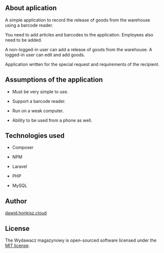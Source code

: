 


## About aplication

A simple application to record the release of goods from the warehouse using a barcode reader.

You need to add articles and barcodes to the application. Employees also need to be added.

A non-logged-in user can add a release of goods from the warehouse. A logged-in user can edit and add goods.  

Application written for the special request and requirements of the recipient. 

## Assumptions of the application

- Must be very simple to use.

- Support a barcode reader.

- Run on a weak computer.

- Ability to be used from a phone as well.


## Technologies used
- Composer

- NPM

- Laravel

- PHP

- MySQL


## Author

[dawid.honkisz.cloud](https://dawid.honkisz.cloud)


## License

The Wydawacz magazynowy is open-sourced software licensed under the [MIT license](https://opensource.org/licenses/MIT).
